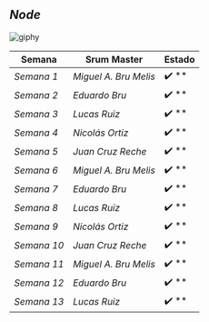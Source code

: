 ## *Node*
![giphy](https://github.com/CodeSystem2022/Kodifikades_Cuarto_Semestre/assets/81488933/da442b4e-bfa0-4cf2-8d58-f61a3fcd5cfb)

| Semana | Srum Master | Estado | 
| ---- | ---- | ---- |
| *Semana 1* | *Miguel A. Bru Melis* | ✔️ ** |
| *Semana 2* | *Eduardo Bru* | ✔️ ** |
| *Semana 3* | *Lucas Ruiz* | ✔️ ** |
| *Semana 4* | *Nicolás Ortiz* | ✔️ ** |
| *Semana 5* | *Juan Cruz Reche* | ✔️ ** |
| *Semana 6* | *Miguel A. Bru Melis* | ✔️ ** |
| *Semana 7* | *Eduardo Bru* | ✔️ ** |
| *Semana 8* | *Lucas Ruiz* | ✔️ ** |
| *Semana 9* | *Nicolás Ortiz* | ✔️ ** |
| *Semana 10* | *Juan Cruz Reche* | ✔️ ** |
| *Semana 11* | *Miguel A. Bru Melis* | ✔️ ** |
| *Semana 12* | *Eduardo Bru* | ✔️ ** |
| *Semana 13* | *Lucas Ruiz* | ✔️ ** |
